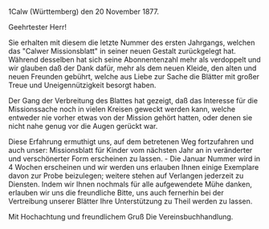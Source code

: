  1Calw (Württemberg) den 20 November 1877.

Geehrtester Herr!

Sie erhalten mit diesem die letzte Nummer des ersten Jahrgangs, welchen das "Calwer Missionsblatt" in seiner neuen Gestalt zurückgelegt hat. Während desselben hat sich seine Abonnentenzahl mehr als verdoppelt und wir glauben daß der Dank dafür, mehr als dem neuen Kleide, den alten und neuen Freunden gebührt, welche aus Liebe zur Sache die Blätter mit großer Treue und Uneigennützigkeit besorgt haben.

Der Gang der Verbreitung des Blattes hat gezeigt, daß das Interesse für die Missionssache noch in vielen Kreisen geweckt werden kann, welche entweder nie vorher etwas von der Mission gehört hatten, oder denen sie nicht nahe genug vor die Augen gerückt war.

Diese Erfahrung ermuthigt uns, auf dem betretenen Weg fortzufahren und auch unser: Missionsblatt für Kinder vom nächsten Jahr an in veränderter und verschönerter Form erscheinen zu lassen. - Die Januar Nummer wird in 4 Wochen erscheinen und wir werden uns erlauben Ihnen einige Exemplare davon zur Probe beizulegen; weitere stehen auf Verlangen jederzeit zu Diensten. 
Indem wir Ihnen nochmals für alle aufgewendete Mühe danken, erlauben wir uns die freundliche Bitte, uns auch fernerhin bei der Vertreibung unserer Blätter Ihre Unterstützung zu Theil werden zu lassen.

Mit Hochachtung und freundlichem Gruß
 Die Vereinsbuchhandlung.
